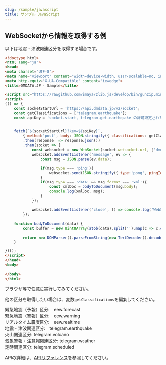 ```yaml
---
slug: /sample/javascript
title: サンプル JavaScript
---
```

## WebSocketから情報を取得する例


以下は地震・津波関連区分を取得する場合です。
```html
<!doctype html>
<html lang="ja">
<head>
<meta charset="UTF-8">
<meta name="viewport" content="width=device-width, user-scalable=no, initial-scale=1.0, maximum-scale=1.0, minimum-scale=1.0">
<meta http-equiv="X-UA-Compatible" content="ie=edge">
<title>DMDATA.JP - Sample</title>

<script src="https://rawgithub.com/imaya/zlib.js/develop/bin/gunzip.min.js"></script>
<script>
(() => {
    const socketStartUrl = 'https://api.dmdata.jp/v2/socket';
    const getClassifications = ['telegram.earthquake'];
    const apiKey = 'socket.start, telegram.get.earthquake の許可設定されたAPIキー';
    
    
    fetch(`${socketStartUrl}?key=${apiKey}`, 
        { method:'post', body: JSON.stringify({ classifications: getClassifications }) })
        .then(response  => response.json())
        .then(socket => {
            const websocket = new WebSocket(socket.websocket.url, ['dmdata.v2']);
            websocket.addEventListener('message', ev => {
                const msg = JSON.parse(ev.data);
                
                if(msg.type === 'ping'){
                    websocket.send(JSON.stringify({ type:'pong', pingId: msg.pingId} ));
                }
                if(msg.type === 'data' && msg.format === 'xml'){
                    const xmlDoc = bodyToDocument(msg.body);
                    console.log(xmlDoc, msg);
                }
            });
            
            websocket.addEventListener('close', () => console.log('WebSocket closed.'));
        });
    
    function bodyToDocument(data) {
        const buffer = new Uint8Array(atob(data).split('').map(c => c.charCodeAt(0)));
             
        return new DOMParser().parseFromString(new TextDecoder().decode(new Zlib.Gunzip(buffer).decompress()), 'application/xml');
    }

})();
</script>
</head>
<body>
  
</body>
</html>
```

ブラウザ等で任意に実行してみてください。

他の区分を取得したい場合は、変数`getClassifications`を編集してください。

緊急地震（予報）区分:　eew.forecast <br/>
緊急地震（警報）区分:　eew.warning <br/>
リアルタイム震度区分:　eew.realtime <br/>
地震・津波関連区分:　telegram.earthquake <br/>
火山関連区分: telegram.volcano <br/>
気象警報・注意報関連区分: telegram.weather <br/>
定時関連区分: telegram.scheduled <br/>


APIの詳細は、[API リファレンス](/docs/reference/api/v2)を参照してください。
